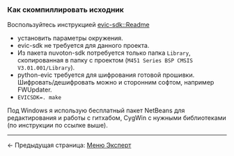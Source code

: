 ### Как скомпиллировать исходник
Воспользуйтесь инструкцией [evic-sdk::Readme](https://github.com/ReservedField/evic-sdk/blob/master/README.md)

  * установить параметры окружения.
  * evic-sdk не требуется для данного проекта.
  * Из пакета nuvoton-sdk потребуется только папка ```Library```, скопированная в папку с проектом (```M451 Series BSP CMSIS V3.01.001/Library```).
  * python-evic требуется для шифрования готовой прошивки. Шифровать/дешифровать можно и сторонним софтом, например FWUpdater.
  * ```EVICSDK=. make```

Под Windows я использую бесплатный пакет NetBeans для редактирования и работы с гитхабом, CygWin с нужными библиотеками (по инструкции по ссылке выше).

-----

← Предыдущая страница: [Меню Эксперт](expert_ru.md)

